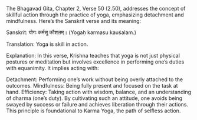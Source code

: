 The Bhagavad Gita, Chapter 2, Verse 50 (2.50), addresses the concept of skillful action through the practice of yoga, emphasizing detachment and mindfulness. Here’s the Sanskrit verse and its meaning:

Sanskrit:
योगः कर्मसु कौशलम्।
(Yogaḥ karmasu kauśalam.)

Translation:
Yoga is skill in action.

Explanation:
In this verse, Krishna teaches that yoga is not just physical postures or meditation but involves excellence in performing one’s duties with equanimity. It implies acting with:

Detachment: Performing one’s work without being overly attached to the outcomes.
Mindfulness: Being fully present and focused on the task at hand.
Efficiency: Taking action with wisdom, balance, and an understanding of dharma (one’s duty).
By cultivating such an attitude, one avoids being swayed by success or failure and achieves liberation through their actions. This principle is foundational to Karma Yoga, the path of selfless action.
